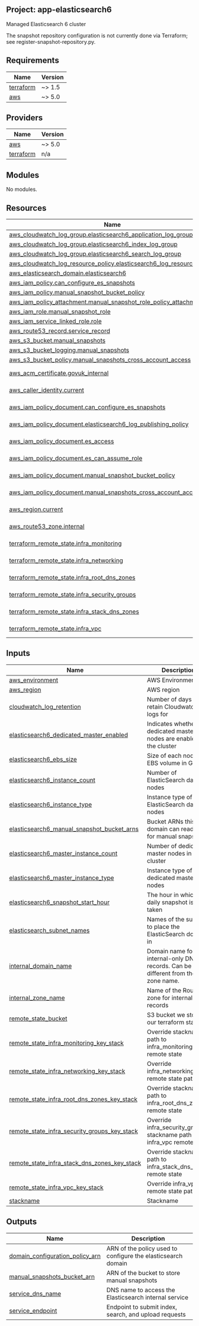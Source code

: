 ## Project: app-elasticsearch6

Managed Elasticsearch 6 cluster

The snapshot repository configuration is not currently done via Terraform;
see register-snapshot-repository.py.

## Requirements

| Name | Version |
|------|---------|
| <a name="requirement_terraform"></a> [terraform](#requirement\_terraform) | ~> 1.5 |
| <a name="requirement_aws"></a> [aws](#requirement\_aws) | ~> 5.0 |

## Providers

| Name | Version |
|------|---------|
| <a name="provider_aws"></a> [aws](#provider\_aws) | ~> 5.0 |
| <a name="provider_terraform"></a> [terraform](#provider\_terraform) | n/a |

## Modules

No modules.

## Resources

| Name | Type |
|------|------|
| [aws_cloudwatch_log_group.elasticsearch6_application_log_group](https://registry.terraform.io/providers/hashicorp/aws/latest/docs/resources/cloudwatch_log_group) | resource |
| [aws_cloudwatch_log_group.elasticsearch6_index_log_group](https://registry.terraform.io/providers/hashicorp/aws/latest/docs/resources/cloudwatch_log_group) | resource |
| [aws_cloudwatch_log_group.elasticsearch6_search_log_group](https://registry.terraform.io/providers/hashicorp/aws/latest/docs/resources/cloudwatch_log_group) | resource |
| [aws_cloudwatch_log_resource_policy.elasticsearch6_log_resource_policy](https://registry.terraform.io/providers/hashicorp/aws/latest/docs/resources/cloudwatch_log_resource_policy) | resource |
| [aws_elasticsearch_domain.elasticsearch6](https://registry.terraform.io/providers/hashicorp/aws/latest/docs/resources/elasticsearch_domain) | resource |
| [aws_iam_policy.can_configure_es_snapshots](https://registry.terraform.io/providers/hashicorp/aws/latest/docs/resources/iam_policy) | resource |
| [aws_iam_policy.manual_snapshot_bucket_policy](https://registry.terraform.io/providers/hashicorp/aws/latest/docs/resources/iam_policy) | resource |
| [aws_iam_policy_attachment.manual_snapshot_role_policy_attachment](https://registry.terraform.io/providers/hashicorp/aws/latest/docs/resources/iam_policy_attachment) | resource |
| [aws_iam_role.manual_snapshot_role](https://registry.terraform.io/providers/hashicorp/aws/latest/docs/resources/iam_role) | resource |
| [aws_iam_service_linked_role.role](https://registry.terraform.io/providers/hashicorp/aws/latest/docs/resources/iam_service_linked_role) | resource |
| [aws_route53_record.service_record](https://registry.terraform.io/providers/hashicorp/aws/latest/docs/resources/route53_record) | resource |
| [aws_s3_bucket.manual_snapshots](https://registry.terraform.io/providers/hashicorp/aws/latest/docs/resources/s3_bucket) | resource |
| [aws_s3_bucket_logging.manual_snapshots](https://registry.terraform.io/providers/hashicorp/aws/latest/docs/resources/s3_bucket_logging) | resource |
| [aws_s3_bucket_policy.manual_snapshots_cross_account_access](https://registry.terraform.io/providers/hashicorp/aws/latest/docs/resources/s3_bucket_policy) | resource |
| [aws_acm_certificate.govuk_internal](https://registry.terraform.io/providers/hashicorp/aws/latest/docs/data-sources/acm_certificate) | data source |
| [aws_caller_identity.current](https://registry.terraform.io/providers/hashicorp/aws/latest/docs/data-sources/caller_identity) | data source |
| [aws_iam_policy_document.can_configure_es_snapshots](https://registry.terraform.io/providers/hashicorp/aws/latest/docs/data-sources/iam_policy_document) | data source |
| [aws_iam_policy_document.elasticsearch6_log_publishing_policy](https://registry.terraform.io/providers/hashicorp/aws/latest/docs/data-sources/iam_policy_document) | data source |
| [aws_iam_policy_document.es_access](https://registry.terraform.io/providers/hashicorp/aws/latest/docs/data-sources/iam_policy_document) | data source |
| [aws_iam_policy_document.es_can_assume_role](https://registry.terraform.io/providers/hashicorp/aws/latest/docs/data-sources/iam_policy_document) | data source |
| [aws_iam_policy_document.manual_snapshot_bucket_policy](https://registry.terraform.io/providers/hashicorp/aws/latest/docs/data-sources/iam_policy_document) | data source |
| [aws_iam_policy_document.manual_snapshots_cross_account_access](https://registry.terraform.io/providers/hashicorp/aws/latest/docs/data-sources/iam_policy_document) | data source |
| [aws_region.current](https://registry.terraform.io/providers/hashicorp/aws/latest/docs/data-sources/region) | data source |
| [aws_route53_zone.internal](https://registry.terraform.io/providers/hashicorp/aws/latest/docs/data-sources/route53_zone) | data source |
| [terraform_remote_state.infra_monitoring](https://registry.terraform.io/providers/hashicorp/terraform/latest/docs/data-sources/remote_state) | data source |
| [terraform_remote_state.infra_networking](https://registry.terraform.io/providers/hashicorp/terraform/latest/docs/data-sources/remote_state) | data source |
| [terraform_remote_state.infra_root_dns_zones](https://registry.terraform.io/providers/hashicorp/terraform/latest/docs/data-sources/remote_state) | data source |
| [terraform_remote_state.infra_security_groups](https://registry.terraform.io/providers/hashicorp/terraform/latest/docs/data-sources/remote_state) | data source |
| [terraform_remote_state.infra_stack_dns_zones](https://registry.terraform.io/providers/hashicorp/terraform/latest/docs/data-sources/remote_state) | data source |
| [terraform_remote_state.infra_vpc](https://registry.terraform.io/providers/hashicorp/terraform/latest/docs/data-sources/remote_state) | data source |

## Inputs

| Name | Description | Type | Default | Required |
|------|-------------|------|---------|:--------:|
| <a name="input_aws_environment"></a> [aws\_environment](#input\_aws\_environment) | AWS Environment | `any` | n/a | yes |
| <a name="input_aws_region"></a> [aws\_region](#input\_aws\_region) | AWS region | `string` | `"eu-west-1"` | no |
| <a name="input_cloudwatch_log_retention"></a> [cloudwatch\_log\_retention](#input\_cloudwatch\_log\_retention) | Number of days to retain Cloudwatch logs for | `number` | `90` | no |
| <a name="input_elasticsearch6_dedicated_master_enabled"></a> [elasticsearch6\_dedicated\_master\_enabled](#input\_elasticsearch6\_dedicated\_master\_enabled) | Indicates whether dedicated master nodes are enabled for the cluster | `string` | `"true"` | no |
| <a name="input_elasticsearch6_ebs_size"></a> [elasticsearch6\_ebs\_size](#input\_elasticsearch6\_ebs\_size) | Size of each node's EBS volume in GB | `number` | `85` | no |
| <a name="input_elasticsearch6_instance_count"></a> [elasticsearch6\_instance\_count](#input\_elasticsearch6\_instance\_count) | Number of ElasticSearch data nodes | `string` | `"6"` | no |
| <a name="input_elasticsearch6_instance_type"></a> [elasticsearch6\_instance\_type](#input\_elasticsearch6\_instance\_type) | Instance type of the ElasticSearch data nodes | `string` | `"r5.xlarge.elasticsearch"` | no |
| <a name="input_elasticsearch6_manual_snapshot_bucket_arns"></a> [elasticsearch6\_manual\_snapshot\_bucket\_arns](#input\_elasticsearch6\_manual\_snapshot\_bucket\_arns) | Bucket ARNs this domain can read/write for manual snapshots | `list(string)` | `[]` | no |
| <a name="input_elasticsearch6_master_instance_count"></a> [elasticsearch6\_master\_instance\_count](#input\_elasticsearch6\_master\_instance\_count) | Number of dedicated master nodes in the cluster | `string` | `"3"` | no |
| <a name="input_elasticsearch6_master_instance_type"></a> [elasticsearch6\_master\_instance\_type](#input\_elasticsearch6\_master\_instance\_type) | Instance type of the dedicated master nodes | `string` | `"c5.large.elasticsearch"` | no |
| <a name="input_elasticsearch6_snapshot_start_hour"></a> [elasticsearch6\_snapshot\_start\_hour](#input\_elasticsearch6\_snapshot\_start\_hour) | The hour in which the daily snapshot is taken | `number` | `1` | no |
| <a name="input_elasticsearch_subnet_names"></a> [elasticsearch\_subnet\_names](#input\_elasticsearch\_subnet\_names) | Names of the subnets to place the ElasticSearch domain in | `list(string)` | n/a | yes |
| <a name="input_internal_domain_name"></a> [internal\_domain\_name](#input\_internal\_domain\_name) | Domain name for internal-only DNS records. Can be different from the zone name. | `any` | n/a | yes |
| <a name="input_internal_zone_name"></a> [internal\_zone\_name](#input\_internal\_zone\_name) | Name of the Route53 zone for internal-only records | `any` | n/a | yes |
| <a name="input_remote_state_bucket"></a> [remote\_state\_bucket](#input\_remote\_state\_bucket) | S3 bucket we store our terraform state in | `any` | n/a | yes |
| <a name="input_remote_state_infra_monitoring_key_stack"></a> [remote\_state\_infra\_monitoring\_key\_stack](#input\_remote\_state\_infra\_monitoring\_key\_stack) | Override stackname path to infra\_monitoring remote state | `string` | `""` | no |
| <a name="input_remote_state_infra_networking_key_stack"></a> [remote\_state\_infra\_networking\_key\_stack](#input\_remote\_state\_infra\_networking\_key\_stack) | Override infra\_networking remote state path | `string` | `""` | no |
| <a name="input_remote_state_infra_root_dns_zones_key_stack"></a> [remote\_state\_infra\_root\_dns\_zones\_key\_stack](#input\_remote\_state\_infra\_root\_dns\_zones\_key\_stack) | Override stackname path to infra\_root\_dns\_zones remote state | `string` | `""` | no |
| <a name="input_remote_state_infra_security_groups_key_stack"></a> [remote\_state\_infra\_security\_groups\_key\_stack](#input\_remote\_state\_infra\_security\_groups\_key\_stack) | Override infra\_security\_groups stackname path to infra\_vpc remote state | `string` | `""` | no |
| <a name="input_remote_state_infra_stack_dns_zones_key_stack"></a> [remote\_state\_infra\_stack\_dns\_zones\_key\_stack](#input\_remote\_state\_infra\_stack\_dns\_zones\_key\_stack) | Override stackname path to infra\_stack\_dns\_zones remote state | `string` | `""` | no |
| <a name="input_remote_state_infra_vpc_key_stack"></a> [remote\_state\_infra\_vpc\_key\_stack](#input\_remote\_state\_infra\_vpc\_key\_stack) | Override infra\_vpc remote state path | `string` | `""` | no |
| <a name="input_stackname"></a> [stackname](#input\_stackname) | Stackname | `any` | n/a | yes |

## Outputs

| Name | Description |
|------|-------------|
| <a name="output_domain_configuration_policy_arn"></a> [domain\_configuration\_policy\_arn](#output\_domain\_configuration\_policy\_arn) | ARN of the policy used to configure the elasticsearch domain |
| <a name="output_manual_snapshots_bucket_arn"></a> [manual\_snapshots\_bucket\_arn](#output\_manual\_snapshots\_bucket\_arn) | ARN of the bucket to store manual snapshots |
| <a name="output_service_dns_name"></a> [service\_dns\_name](#output\_service\_dns\_name) | DNS name to access the Elasticsearch internal service |
| <a name="output_service_endpoint"></a> [service\_endpoint](#output\_service\_endpoint) | Endpoint to submit index, search, and upload requests |
